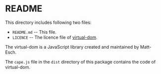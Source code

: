 # README

This directory includes following two files:

* `README.md` -- This file.
* `LICENCE` -- The licence file of [virtual-dom](https://github.com/Matt-Esch/virtual-dom).

The virtual-dom is a JavaScript library created and maintained by Matt-Esch.

The `cape.js` file in the `dist` directory of this package contains
the code of virtual-dom.
